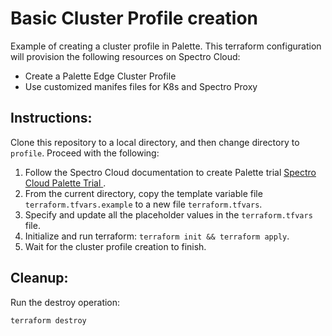 # Basic Cluster Profile creation

Example of creating a cluster profile in Palette. This terraform configuration
will provision the following resources on Spectro Cloud:
- Create a Palette Edge Cluster Profile
- Use customized manifes files for K8s and Spectro Proxy 

## Instructions:

Clone this repository to a local directory, and then change directory to `profile`. Proceed with the following:
1. Follow the Spectro Cloud documentation to create Palette trial
[Spectro Cloud Palette Trial ](https://www.spectrocloud.com/free-trial/).
2. From the current directory, copy the template variable file `terraform.tfvars.example` to a new file `terraform.tfvars`.
3. Specify and update all the placeholder values in the `terraform.tfvars` file.
4. Initialize and run terraform: `terraform init && terraform apply`.
5. Wait for the cluster profile creation to finish.

## Cleanup:

Run the destroy operation:

```shell
terraform destroy
```
